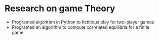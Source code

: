 # Research on game Theory

- Programed algorithm in Python to fictitious play for two-player
  		games
- Programed an algorithm to compute correlated equilibria for a
  		finite game